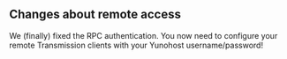 ## Changes about remote access

We (finally) fixed the RPC authentication. You now need to configure your
remote Transmission clients with your Yunohost username/password!
